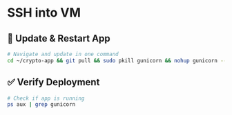 # SSH into VM

## 🔄 Update & Restart App
```bash
# Navigate and update in one command
cd ~/crypto-app && git pull && sudo pkill gunicorn && nohup gunicorn --bind 0.0.0.0:8080 app:app &
```

## ✅ Verify Deployment
```bash
# Check if app is running
ps aux | grep gunicorn
```
